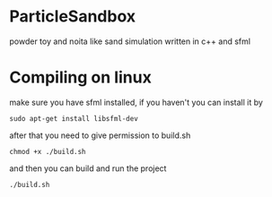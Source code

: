 # ParticleSandbox
powder toy and noita like sand simulation written in c++ and sfml

# Compiling on linux
make sure you have sfml installed, if you haven't you can install it by
```
sudo apt-get install libsfml-dev
````
after that you need to give permission to build.sh
```
chmod +x ./build.sh
```
and then you can build and run the project
```
./build.sh
```
